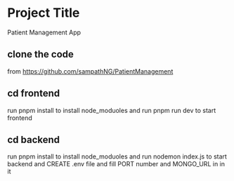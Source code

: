 # Project Title

Patient Management App

## clone the code

from https://github.com/sampathNG/PatientManagement

## cd frontend

run pnpm install to install node_moduoles and
run pnpm run dev to start frontend

## cd backend

run pnpm install to install node_moduoles and
run nodemon index.js to start backend and
CREATE .env file and
fill PORT number and MONGO_URL in in it

